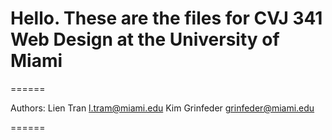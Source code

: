 
# Hello. These are the files for CVJ 341 Web Design at the University of Miami
======

Authors: 
Lien Tran l.tram@miami.edu
Kim Grinfeder grinfeder@miami.edu

======


